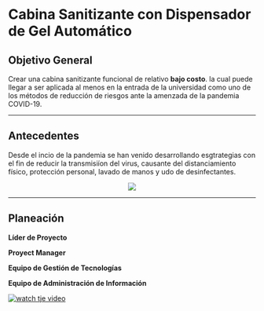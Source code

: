 # Cabina Sanitizante con Dispensador de Gel Automático

## Objetivo General 
Crear una cabina sanitizante funcional de relativo **bajo costo**. la cual puede llegar a ser aplicada al menos en la entrada de la universidad como uno de los métodos de reducción de riesgos ante la amenzada de la pandemia COVID-19.

---
## Antecedentes 
Desde el incio de la pandemia se han venido desarrollando esgtrategias con el fin de reducir la transmisiíon del virus, causante del distanciamiento físico, protección personal, lavado de manos y udo de desinfectantes. 

<p align="center">
  <img src="https://user-images.githubusercontent.com/91045702/143193558-52daabf2-9bd1-4071-8ec5-48d0e30f4f37.png" />
  </p>
  
 ---
 ## Planeación
 
 **Líder de Proyecto**
 
 **Proyect Manager**
 
 **Equipo de Gestión de Tecnologías**
 
 **Equipo de Administración de Información**
 
[![watch tje video](https://user-images.githubusercontent.com/91045702/143197054-426a81dd-fde0-48a2-823d-d96c3d339b12.PNG)](https://drive.google.com/file/d/1WxEyeIh8FiGWC89cCVfUq0ZlsN3E9jBh/view?usp=sharing)















